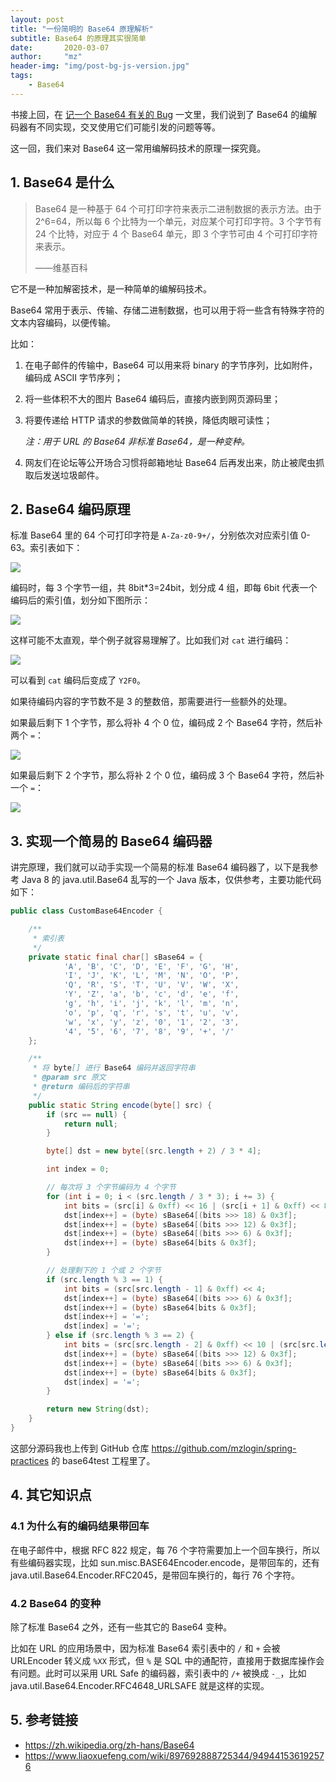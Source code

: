 ```yaml
---
layout: post
title: "一份简明的 Base64 原理解析"
subtitle: Base64 的原理其实很简单
date:       2020-03-07
author:     "mz"
header-img: "img/post-bg-js-version.jpg"
tags:
    - Base64
---
```


书接上回，在 [记一个 Base64 有关的 Bug][1] 一文里，我们说到了 Base64 的编解码器有不同实现，交叉使用它们可能引发的问题等等。

这一回，我们来对 Base64 这一常用编解码技术的原理一探究竟。

## 1. Base64 是什么

> Base64 是一种基于 64 个可打印字符来表示二进制数据的表示方法。由于 2^6=64，所以每 6 个比特为一个单元，对应某个可打印字符。3 个字节有 24 个比特，对应于 4 个 Base64 单元，即 3 个字节可由 4 个可打印字符来表示。
>
> ——维基百科

它不是一种加解密技术，是一种简单的编解码技术。

Base64 常用于表示、传输、存储二进制数据，也可以用于将一些含有特殊字符的文本内容编码，以便传输。

比如：

1. 在电子邮件的传输中，Base64 可以用来将 binary 的字节序列，比如附件，编码成 ASCII 字节序列；

2. 将一些体积不大的图片 Base64 编码后，直接内嵌到网页源码里；

3. 将要传递给 HTTP 请求的参数做简单的转换，降低肉眼可读性；

    *注：用于 URL 的 Base64 非标准 Base64，是一种变种。*

4. 网友们在论坛等公开场合习惯将邮箱地址 Base64 后再发出来，防止被爬虫抓取后发送垃圾邮件。

## 2. Base64 编码原理

标准 Base64 里的 64 个可打印字符是 `A-Za-z0-9+/`，分别依次对应索引值 0-63。索引表如下：

![]({{site.baseurl}}/img/base64/base64-index.png)

编码时，每 3 个字节一组，共 8bit\*3=24bit，划分成 4 组，即每 6bit 代表一个编码后的索引值，划分如下图所示：

![]({{site.baseurl}}/img/base64/base64-split.png)

这样可能不太直观，举个例子就容易理解了。比如我们对 `cat` 进行编码：

![]({{site.baseurl}}/img/base64/base64-example.jpeg)

可以看到 `cat` 编码后变成了 `Y2F0`。

如果待编码内容的字节数不是 3 的整数倍，那需要进行一些额外的处理。

如果最后剩下 1 个字节，那么将补 4 个 0 位，编码成 2 个 Base64 字符，然后补两个 `=`：

![]({{site.baseurl}}/img/base64/base64-padding2.png)

如果最后剩下 2 个字节，那么将补 2 个 0 位，编码成 3 个 Base64 字符，然后补一个 `=`：

![]({{site.baseurl}}/img/base64/base64-padding1.png)

## 3. 实现一个简易的 Base64 编码器

讲完原理，我们就可以动手实现一个简易的标准 Base64 编码器了，以下是我参考 Java 8 的 java.util.Base64 乱写的一个 Java 版本，仅供参考，主要功能代码如下：

```java
public class CustomBase64Encoder {

    /**
     * 索引表
     */
    private static final char[] sBase64 = {
            'A', 'B', 'C', 'D', 'E', 'F', 'G', 'H',
            'I', 'J', 'K', 'L', 'M', 'N', 'O', 'P',
            'Q', 'R', 'S', 'T', 'U', 'V', 'W', 'X',
            'Y', 'Z', 'a', 'b', 'c', 'd', 'e', 'f',
            'g', 'h', 'i', 'j', 'k', 'l', 'm', 'n',
            'o', 'p', 'q', 'r', 's', 't', 'u', 'v',
            'w', 'x', 'y', 'z', '0', '1', '2', '3',
            '4', '5', '6', '7', '8', '9', '+', '/'
    };

    /**
     * 将 byte[] 进行 Base64 编码并返回字符串
     * @param src 原文
     * @return 编码后的字符串
     */
    public static String encode(byte[] src) {
        if (src == null) {
            return null;
        }

        byte[] dst = new byte[(src.length + 2) / 3 * 4];

        int index = 0;

        // 每次将 3 个字节编码为 4 个字节
        for (int i = 0; i < (src.length / 3 * 3); i += 3) {
            int bits = (src[i] & 0xff) << 16 | (src[i + 1] & 0xff) << 8 | (src[i + 2] & 0xff);
            dst[index++] = (byte) sBase64[(bits >>> 18) & 0x3f];
            dst[index++] = (byte) sBase64[(bits >>> 12) & 0x3f];
            dst[index++] = (byte) sBase64[(bits >>> 6) & 0x3f];
            dst[index++] = (byte) sBase64[bits & 0x3f];
        }

        // 处理剩下的 1 个或 2 个字节
        if (src.length % 3 == 1) {
            int bits = (src[src.length - 1] & 0xff) << 4;
            dst[index++] = (byte) sBase64[(bits >>> 6) & 0x3f];
            dst[index++] = (byte) sBase64[bits & 0x3f];
            dst[index++] = '=';
            dst[index] = '=';
        } else if (src.length % 3 == 2) {
            int bits = (src[src.length - 2] & 0xff) << 10 | (src[src.length - 1] & 0xff) << 2;
            dst[index++] = (byte) sBase64[(bits >>> 12) & 0x3f];
            dst[index++] = (byte) sBase64[(bits >>> 6) & 0x3f];
            dst[index++] = (byte) sBase64[bits & 0x3f];
            dst[index] = '=';
        }

        return new String(dst);
    }
}
```

这部分源码我也上传到 GitHub 仓库 <https://github.com/mzlogin/spring-practices> 的 base64test 工程里了。

## 4. 其它知识点

### 4.1 为什么有的编码结果带回车

在电子邮件中，根据 RFC 822 规定，每 76 个字符需要加上一个回车换行，所以有些编码器实现，比如 sun.misc.BASE64Encoder.encode，是带回车的，还有 java.util.Base64.Encoder.RFC2045，是带回车换行的，每行 76 个字符。

### 4.2 Base64 的变种

除了标准 Base64 之外，还有一些其它的 Base64 变种。

比如在 URL 的应用场景中，因为标准 Base64 索引表中的 `/` 和 `+` 会被 URLEncoder 转义成 `%XX` 形式，但 `%` 是 SQL 中的通配符，直接用于数据库操作会有问题。此时可以采用 URL Safe 的编码器，索引表中的 `/+` 被换成 `-_`，比如 java.util.Base64.Encoder.RFC4648\_URLSAFE 就是这样的实现。

## 5. 参考链接

- <https://zh.wikipedia.org/zh-hans/Base64>
- <https://www.liaoxuefeng.com/wiki/897692888725344/949441536192576>

[1]: https://irving-11.github.io/java/base64/2020/03/01/base64-bug.html

